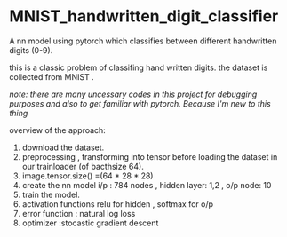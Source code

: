 # MNIST_handwritten_digit_classifier
 A nn model using pytorch which classifies between different handwritten digits (0-9).
 
 this is a classic problem of classifing hand written digits.
 the dataset is collected from MNIST .
 
 *note: there are many uncessary codes in this project for debugging purposes and also to get familiar with pytorch.
 Because I'm new to this thing*
 
 overview of the approach:
 1. download the dataset.
 2. preprocessing , transforming into tensor before loading the dataset in our trainloader (of bacthsize 64).
 3. image.tensor.size() =(64 * 28 * 28)
 4. create the nn model i/p : 784 nodes , hidden layer: 1,2 , o/p node: 10
 5. train the model.
 6. activation functions relu for hidden , softmax for o/p
 7. error function : natural log loss
 8. optimizer :stocastic gradient descent
